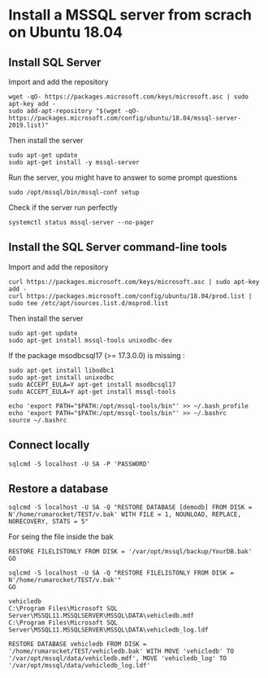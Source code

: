 # Install a MSSQL server from scrach on Ubuntu 18.04

## Install SQL Server

Import and add the repository

```
wget -qO- https://packages.microsoft.com/keys/microsoft.asc | sudo apt-key add -
sudo add-apt-repository "$(wget -qO- https://packages.microsoft.com/config/ubuntu/18.04/mssql-server-2019.list)"
```

Then install the server

```
sudo apt-get update
sudo apt-get install -y mssql-server
```

Run the server, you might have to answer to some prompt questions

```
sudo /opt/mssql/bin/mssql-conf setup
```

Check if the server run perfectly

```
systemctl status mssql-server --no-pager
```

## Install the SQL Server command-line tools

Import and add the repository


```
curl https://packages.microsoft.com/keys/microsoft.asc | sudo apt-key add -
curl https://packages.microsoft.com/config/ubuntu/18.04/prod.list | sudo tee /etc/apt/sources.list.d/msprod.list
```

Then install the server

```
sudo apt-get update 
sudo apt-get install mssql-tools unixodbc-dev
```

If the package msodbcsql17 (>= 17.3.0.0) is missing :

```
sudo apt-get install libodbc1
sudo apt-get install unixodbc
sudo ACCEPT_EULA=Y apt-get install msodbcsql17
sudo ACCEPT_EULA=Y apt-get install mssql-tools
```

```
echo 'export PATH="$PATH:/opt/mssql-tools/bin"' >> ~/.bash_profile
echo 'export PATH="$PATH:/opt/mssql-tools/bin"' >> ~/.bashrc
source ~/.bashrc
```

## Connect locally

```
sqlcmd -S localhost -U SA -P 'PASSWORD'
```

## Restore a database

```
sqlcmd -S localhost -U SA -Q "RESTORE DATABASE [demodb] FROM DISK = N'/home/rumarocket/TEST/v.bak' WITH FILE = 1, NOUNLOAD, REPLACE, NORECOVERY, STATS = 5"
```

For seing the file inside the bak

```
RESTORE FILELISTONLY FROM DISK = '/var/opt/mssql/backup/YourDB.bak'
GO

sqlcmd -S localhost -U SA -Q "RESTORE FILELISTONLY FROM DISK = N'/home/rumarocket/TEST/v.bak'"
GO

vehicledb
C:\Program Files\Microsoft SQL Server\MSSQL11.MSSQLSERVER\MSSQL\DATA\vehicledb.mdf 
C:\Program Files\Microsoft SQL Server\MSSQL11.MSSQLSERVER\MSSQL\DATA\vehicledb_log.ldf

RESTORE DATABASE vehicledb FROM DISK = '/home/rumarocket/TEST/vehicledb.bak' WITH MOVE 'vehicledb' TO '/var/opt/mssql/data/vehicledb.mdf', MOVE 'vehicledb_log' TO '/var/opt/mssql/data/vehicledb_log.ldf'

```






